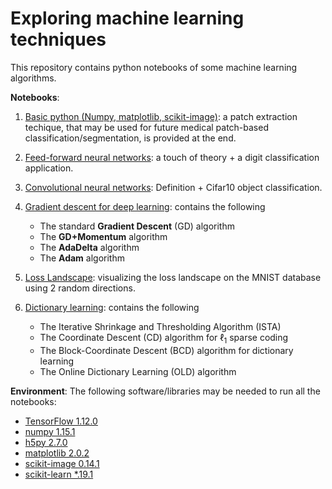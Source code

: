 # Exploring machine learning techniques

This repository contains python notebooks of some machine learning algorithms.

**Notebooks**:
1. [Basic python (Numpy, matplotlib, scikit-image)](notebooks/101_python.ipynb): a patch extraction techique, that may be used
for future medical patch-based classification/segmentation,  is provided at the end.

2. [Feed-forward neural networks](notebooks/102_feedforward_neural_networks.ipynb): a touch of theory + a digit classification application.

2. [Convolutional neural networks](notebooks/103_convolutinal_neural_networks.ipynb): Definition + Cifar10 object classification.

3. [Gradient descent for deep learning](notebooks/Gradient_Methods.ipynb): contains the following
    - The standard **Gradient Descent** (GD) algorithm
    - The **GD+Momentum** algorithm
    - The **AdaDelta** algorithm 
    - The **Adam** algorithm

4. [Loss Landscape](notebooks/Loss_landscape.ipynb): visualizing the loss landscape on the MNIST database using 2 random directions.

5. [Dictionary learning](notebooks/Dictionary_Learning.ipynb): contains the following
    - The Iterative Shrinkage and Thresholding Algorithm (ISTA)
    - The Coordinate Descent (CD) algorithm for $\ell_1$ sparse coding
    - The Block-Coordinate Descent (BCD) algorithm for dictionary learning
    - The Online Dictionary Learning (OLD) algorithm


**Environment**: The following software/libraries may be needed to run all the notebooks:
- [TensorFlow 1.12.0](https://tensorflow.org)
- [numpy 1.15.1](https://docs.scipy.org/doc/numpy/user/quickstart.html)  
- [h5py 2.7.0](http://docs.h5py.org/en/stable/build.html#install)
- [matplotlib 2.0.2](https://matplotlib.org/users/installing.html)
- [scikit-image 0.14.1](https://scikit-image.org)
- [scikit-learn *.19.1](https://scikit-learn.org)
 